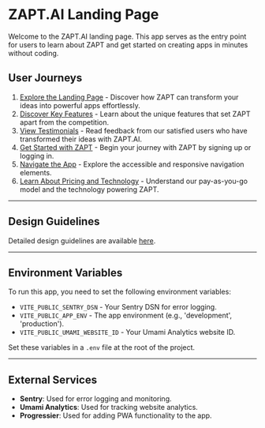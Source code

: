 # ZAPT.AI Landing Page

Welcome to the ZAPT.AI landing page. This app serves as the entry point for users to learn about ZAPT and get started on creating apps in minutes without coding.

## User Journeys

1. [Explore the Landing Page](docs/journeys/explore-landing-page.md) - Discover how ZAPT can transform your ideas into powerful apps effortlessly.
2. [Discover Key Features](docs/journeys/discover-key-features.md) - Learn about the unique features that set ZAPT apart from the competition.
3. [View Testimonials](docs/journeys/view-testimonials.md) - Read feedback from our satisfied users who have transformed their ideas with ZAPT.AI.
4. [Get Started with ZAPT](docs/journeys/get-started.md) - Begin your journey with ZAPT by signing up or logging in.
5. [Navigate the App](docs/journeys/navigate-the-app.md) - Explore the accessible and responsive navigation elements.
6. [Learn About Pricing and Technology](docs/journeys/learn-about-pricing-and-technology.md) - Understand our pay-as-you-go model and the technology powering ZAPT.

---

## Design Guidelines

Detailed design guidelines are available [here](docs/design-guidelines.md).

---

## Environment Variables

To run this app, you need to set the following environment variables:

- `VITE_PUBLIC_SENTRY_DSN` - Your Sentry DSN for error logging.
- `VITE_PUBLIC_APP_ENV` - The app environment (e.g., 'development', 'production').
- `VITE_PUBLIC_UMAMI_WEBSITE_ID` - Your Umami Analytics website ID.

Set these variables in a `.env` file at the root of the project.

---

## External Services

- **Sentry**: Used for error logging and monitoring.
- **Umami Analytics**: Used for tracking website analytics.
- **Progressier**: Used for adding PWA functionality to the app.
